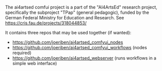 The ai4artsed comfui project is a part of the "AI4ArtsEd" research project, specifically the subproject "TPap" (general pedagogic), funded by the German Federal Ministry for Education and Research. See https://cris.fau.de/projects/318044853/

It contains three repos that may be used together (if wanted):

- https://github.com/joeriben/ai4artsed_comfyui_nodes
- https://github.com/joeriben/ai4artsed_comfyui_workflows (nodes required)
- https://github.com/joeriben/ai4artsed_webserver (runs workflows in a simple web interface)
